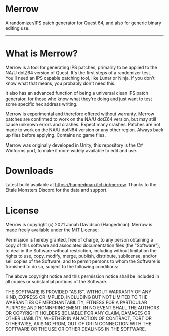 # Merrow
A randomizer/IPS patch generator for Quest 64, and also for generic binary editing use.

***

# What is Merrow?

Merrow is a tool for generating IPS patches, primarily to be applied to the NA/U dotZ64 version of Quest. It's the first steps of a randomizer test. You'll need an IPS capable patching tool, like Lunar or Ninja. 
If you don't know what that means, you probably don't need this.

It also has an advanced function of being a universal clean IPS patch generator, for those who know what they're doing and just want to test some specific hex address writing.

Merrow is experimental and therefore offered without warranty. Merrow patches are confirmed to work on the NA/U dotZ64 version, but may still cause unknown errors and crashes. Expect many crashes. Patches are not made to work on the NA/U dotN64 version or any other region. Always back up files before applying. Contains no game files.

Merrow was originally developed in Unity, this repository is the C# Winforms port, to make it more widely available to edit and use.

# Downloads

Latest build available at https://hangedman.itch.io/merrow.
Thanks to the Eltale Monsters Discord for the data and support.

# License

Merrow is copyright (c) 2021 Jonah Davidson (Hangedman).
Merrow is made freely available under the MIT License:

Permission is hereby granted, free of charge, to any person obtaining a copy of this software and associated documentation files (the "Software"), to deal in the Software without restriction, including without limitation the rights to use, copy, modify, merge, publish, distribute, sublicense, and/or sell copies of the Software, and to permit persons to whom the Software is furnished to do so, subject to the following conditions:

The above copyright notice and this permission notice shall be included in all copies or substantial portions of the Software.

THE SOFTWARE IS PROVIDED "AS IS", WITHOUT WARRANTY OF ANY KIND, EXPRESS OR IMPLIED, INCLUDING BUT NOT LIMITED TO THE WARRANTIES OF MERCHANTABILITY, FITNESS FOR A PARTICULAR PURPOSE AND NONINFRINGEMENT. IN NO EVENT SHALL THE AUTHORS OR COPYRIGHT HOLDERS BE LIABLE FOR ANY CLAIM, DAMAGES OR OTHER LIABILITY, WHETHER IN AN ACTION OF CONTRACT, TORT OR OTHERWISE, ARISING FROM, OUT OF OR IN CONNECTION WITH THE SOFTWARE OR THE USE OR OTHER DEALINGS IN THE SOFTWARE.
